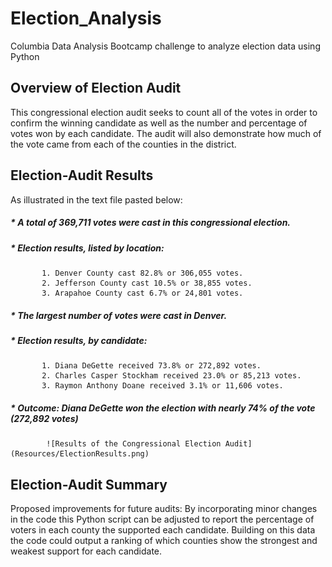 # Election_Analysis
Columbia Data Analysis Bootcamp challenge to analyze election data using Python

## Overview of Election Audit
This congressional election audit seeks to count all of the votes in order to confirm the winning candidate as well as the number and percentage of votes won by each candidate. The audit will also demonstrate how much of the vote came from each of the counties in the district.

## Election-Audit Results
As illustrated in the text file pasted below:
##### * A total of 369,711 votes were cast in this congressional election.
##### * Election results, listed by location:

           1. Denver County cast 82.8% or 306,055 votes.
           2. Jefferson County cast 10.5% or 38,855 votes.
           3. Arapahoe County cast 6.7% or 24,801 votes.

##### * The largest number of votes were cast in Denver.
##### * Election results, by candidate:
           1. Diana DeGette received 73.8% or 272,892 votes.
           2. Charles Casper Stockham received 23.0% or 85,213 votes.
           3. Raymon Anthony Doane received 3.1% or 11,606 votes.

##### * Outcome: Diana DeGette won the election with nearly 74% of the vote (272,892 votes)

            ![Results of the Congressional Election Audit](Resources/ElectionResults.png) 

## Election-Audit Summary

Proposed improvements for future audits: By incorporating minor changes in the code this Python script can be adjusted to report the percentage of voters in each county the supported each candidate. Building on this data the code could output a ranking of which counties show the strongest and weakest support for each candidate. 